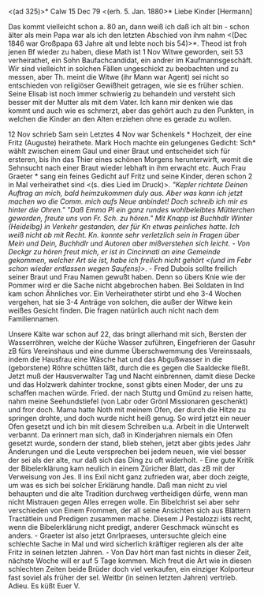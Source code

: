 <(ad 325)>* Calw 15 Dec 79
 <(erh. 5. Jan. 1880>*
Liebe Kinder [Hermann]

Das kommt vielleicht schon a. 80 an, dann weiß ich daß ich alt bin - schon älter als mein Papa war als ich den letzten Abschied von ihm nahm <(Dec 1846 war Großpapa 63 Jahre alt und lebte noch bis 54)>*. Theod ist froh jenen Bf wieder zu haben, diese Math ist 1 Nov Witwe geworden, seit 53 verheirathet, ein Sohn Baufachcandidat, ein andrer im Kaufmannsgeschäft. Wir sind vielleicht in solchen Fällen ungeschickt zu beobachten und zu messen, aber Th. meint die Witwe (ihr Mann war Agent) sei nicht so entschieden von religiöser Gewißheit getragen, wie sie es früher schien. Seine Elisab ist noch immer schwierig zu behandeln und versteht sich besser mit der Mutter als mit dem Vater. Ich kann mir denken wie das kommt und auch wie es schmerzt, aber das gehört auch zu den Punkten, in welchen die Kinder an den Alten erziehen ohne es gerade zu wollen.

12 Nov schrieb Sam sein Letztes 4 Nov war Schenkels <in Hubli>* Hochzeit, der eine Fritz (Auguste) heirathete. Mark Hoch machte ein gelungenes Gedicht: Sch<enkel>* wählt zwischen einem Gaul und einer Braut und entscheidet sich für ersteren, bis ihn das Thier eines schönen Morgens herunterwirft, womit die Sehnsucht nach einer Braut wieder lebhaft in ihm erwacht etc. Auch Frau Graeter <Bertha>* sang ein feines Gedicht auf Fritz und seine Kinder, deren schon 2 in Mal verheirathet sind <(s. dies Lied im Druck)>*. "Kepler richtete Deinen Auftrag an mich, bald heimzukommen duly aus. Aber was kann ich jetzt machen wo die Comm. mich aufs Neue anbindet! Doch schreib ich mir es hinter die Ohren." "Daß Emma Pl ein ganz rundes wohlbeleibtes Mütterchen geworden, freute uns von Fr. Sch. zu hören." 
Mit Knapp ist Buchhdlr Winter (Heidelbg) in Verkehr gestanden, der für Kn etwas peinliches hatte. Ich weiß nicht ob mit Recht. Kn. konnte sehr verletzlich sein in Fragen über Mein und Dein, Buchhdlr und Autoren aber mißverstehen sich leicht. - Von Deckgr zu hören freut mich, er ist in Cincinnati an eine Gemeinde gekommen, welcher Art sie ist, habe ich freilich nicht gehört <(und im Febr schon wieder entlassen wegen Saufens)>*. - Fred Dubois sollte freilich seiner Braut und Frau Namen gewußt haben. Denn so übers Knie wie der Pommer wird er die Sache nicht abgebrochen haben. Bei Soldaten in Ind kam schon Ähnliches vor. Ein Verheiratheter stirbt und ehe 3-4 Wochen vergehen, hat sie 3-4 Anträge von solchen, die außer der Witwe kein weißes Gesicht finden. Die fragen natürlich auch nicht nach dem Familiennamen.

Unsere Kälte war schon auf 22, das bringt allerhand mit sich, Bersten der Wasserröhren, welche der Küche Wasser zuführen, Eingefrieren der Gasuhr zB fürs Vereinshaus und eine dumme Überschwemmung des Vereinssaals, indem die Hausfrau eine Wäsche hat und das Abgußwasser in die (geborstene) Röhre schütten läßt, durch die es gegen die Saaldecke fließt. Jetzt muß der Hausverwalter Tag und Nacht einbrennen, damit diese Decke und das Holzwerk dahinter trockne, sonst gibts einen Moder, der uns zu schaffen machen würde. Fried. der nach Stuttg und Gmünd zu reisen hatte, nahm meine Seehundstiefel (von Labr oder Grönl Missionaren geschenkt) und fror doch. Mama hatte Noth mit meinem Ofen, der durch die Hitze zu springen drohte, und doch wurde nicht heiß genug. So wird jetzt ein neuer Ofen gesetzt und ich bin mit diesem Schreiben u.a. Arbeit in die Unterwelt verbannt. Da erinnert man sich, daß in Kinderjahren niemals ein Ofen gesetzt wurde, sondern der stand, blieb stehen, jetzt aber gibts jedes Jahr Änderungen und die Leute versprechen bei jedem neuen, wie viel besser der sei als der alte, nur daß sich das Ding zu oft widerholt. - Eine gute Kritik der Bibelerklärung kam neulich in einem Züricher Blatt, das zB mit der Verweisung von Jes. II ins Exil nicht ganz zufrieden war, aber doch zeigte, um was es sich bei solcher Erklärung handle. Daß man nicht zu viel behaupten und die alte Tradition durchweg vertheidigen dürfe, wenn man nicht Mistrauen gegen Alles erregen wolle. Ein Bibelchrist sei aber sehr verschieden von Einem Frommen, der all seine Ansichten sich aus Blättern Tractätlein und Predigen zusammen mache. Diesem J Pestalozzi ists recht, wenn die Bibelerklärung nicht predigt, anderer Geschmack wünscht es anders. - Graeter ist also jetzt Gnrlpraeses, untersuchte gleich eine schlechte Sache in Mal und wird sicherlich kräftiger regieren als der alte Fritz in seinen letzten Jahren. - Von Dav hört man fast nichts in dieser Zeit, nächste Woche will er auf 5 Tage kommen. Mich freut die Art wie in diesen schlechten Zeiten beide Brüder doch viel verkaufen, ein einziger Kolporteur fast soviel als früher der sel. Weitbr (in seinen letzten Jahren) vertrieb. Adieu. Es küßt
 Euer V.
